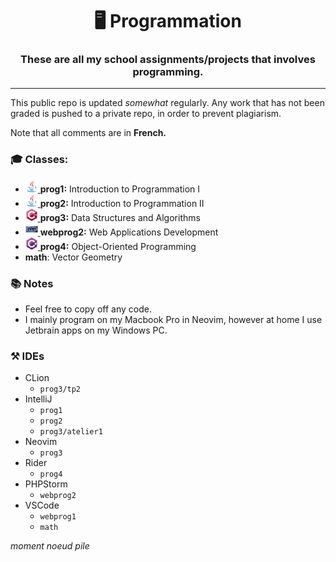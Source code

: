 <h1 align="center">🖥️ Programmation</h1>

<h3 align="center">These are all my school assignments/projects that involves programming.</h3>

<hr/>

This public repo is updated *somewhat* regularly. Any work that has not been graded is pushed to a private repo, in order to prevent plagiarism. 

Note that all comments are in **French.**

<h3>🎓 Classes:</h3>

- <a href="https://www.java.com" target="_blank" rel="noreferrer"> <img src="https://raw.githubusercontent.com/devicons/devicon/master/icons/java/java-original.svg" alt="java" width="20" height="20"/> </a> **prog1:** Introduction to Programmation I
- <a href="https://www.java.com" target="_blank" rel="noreferrer"> <img src="https://raw.githubusercontent.com/devicons/devicon/master/icons/java/java-original.svg" alt="java" width="20" height="20"/> </a> **prog2:** Introduction to Programmation II
- <a href="https://www.w3schools.com/cpp/" target="_blank" rel="noreferrer"> <img src="https://raw.githubusercontent.com/devicons/devicon/master/icons/cplusplus/cplusplus-original.svg" alt="cplusplus" width="20" height="20"/> </a> **prog3:** Data Structures and Algorithms
- <a href="https://www.php.net" target="_blank" rel="noreferrer"> <img src="https://raw.githubusercontent.com/devicons/devicon/master/icons/php/php-original.svg" alt="php" width="20" height="20"/> </a> **webprog2:** Web Applications Development
- <a href="https://www.w3schools.com/cs/" target="_blank" rel="noreferrer"> <img src="https://raw.githubusercontent.com/devicons/devicon/master/icons/csharp/csharp-original.svg" alt="csharp" width="20" height="20"/> </a> **prog4:** Object-Oriented Programming
- **math**: Vector Geometry

<h3>📚 Notes</h3>

- Feel free to copy off any code.
- I mainly program on my Macbook Pro in Neovim, however at home I use Jetbrain apps on my Windows PC.

<h3>⚒️ IDEs</h4>

- CLion
  - `prog3/tp2`
- IntelliJ
  - `prog1`
  - `prog2`
  - `prog3/atelier1`
- Neovim
  - `prog3`
- Rider
  - `prog4`
- PHPStorm
  - `webprog2`
- VSCode
  - `webprog1`
  - `math`

*moment noeud pile*
